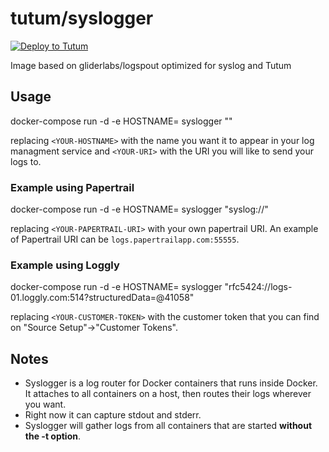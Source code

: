 # tutum/syslogger

[![Deploy to Tutum](https://s.tutum.co/deploy-to-tutum.svg)](https://dashboard.tutum.co/stack/deploy/)

Image based on gliderlabs/logspout optimized for syslog and Tutum

## Usage

docker-compose run -d -e HOSTNAME=<YOUR-HOSTNAME> syslogger "<YOUR-URI>"

replacing `<YOUR-HOSTNAME>` with the name you want it to appear in your log managment service and `<YOUR-URI>` with the URI you will like to send your logs to.

### Example using Papertrail

docker-compose run -d -e HOSTNAME=<YOUR-HOSTNAME> syslogger "syslog://<YOUR-PAPERTRAIL-URI>"

replacing `<YOUR-PAPERTRAIL-URI>` with your own papertrail URI. An example of Papertrail URI can be `logs.papertrailapp.com:55555`.

### Example using Loggly

docker-compose run -d -e HOSTNAME=<YOUR-HOSTNAME> syslogger "rfc5424://logs-01.loggly.com:514?structuredData=<YOUR-CUSTOMER-TOKEN>@41058"

replacing `<YOUR-CUSTOMER-TOKEN>` with the customer token that you can find on "Source Setup"->"Customer Tokens".

## Notes

* Syslogger is a log router for Docker containers that runs inside Docker. It attaches to all containers on a host, then routes their logs wherever you want. 
* Right now it can capture stdout and stderr.
* Syslogger will gather logs from all containers that are started **without the -t option**.